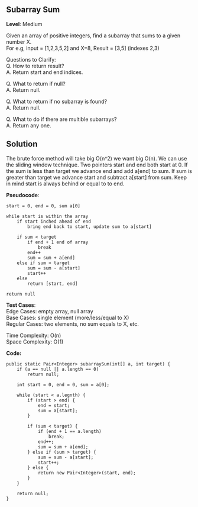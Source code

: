 ## Subarray Sum

**Level**: Medium

Given an array of positive integers, find a subarray that sums to a given number X.  
For e.g, input = [1,2,3,5,2] and X=8, Result = [3,5] (indexes 2,3)


Questions to Clarify:  
Q. How to return result?  
A. Return start and end indices.  

Q. What to return if null?  
A. Return null.  

Q. What to return if no subarray is found?  
A. Return null.  

Q. What to do if there are multible subarrays?  
A. Return any one.  


## Solution
The brute force method will take big O(n^2) we want big O(n).
We can use the sliding window technique. Two pointers start and end both start at 0. If the sum is less than target we advance end and add a[end] to sum. If sum is greater than target we advance start and subtract a[start] from sum. Keep in mind start is always behind or equal to to end.

**Pseudocode**:
```
start = 0, end = 0, sum a[0]

while start is within the array
    if start inched ahead of end
        bring end back to start, update sum to a[start]

    if sum < target
        if end + 1 end of array
            break
        end++
        sum = sum + a[end]
    else if sum > target
        sum = sum - a[start]
        start++
    else
        return [start, end]

return null
```
**Test Cases**:  
Edge Cases: empty array, null array  
Base Cases: single element (more/less/equal to X)  
Regular Cases: two elements, no sum equals to X, etc.  

Time Complexity: O(n)  
Space Complexity: O(1)  

**Code:**
```
public static Pair<Integer> subarraySum(int[] a, int target) {
    if (a == null || a.length == 0)
        return null;

    int start = 0, end = 0, sum = a[0];
    
    while (start < a.legnth) {
        if (start > end) {
            end = start;
            sum = a[start];
        }

        if (sum < target) {
            if (end + 1 == a.length)
                break;
            end++;
            sum = sum + a[end];
        } else if (sum > target) {
            sum = sum - a[start];
            start++;
        } else {
            return new Pair<Integer>(start, end);
        }
    }

    return null;
}
```